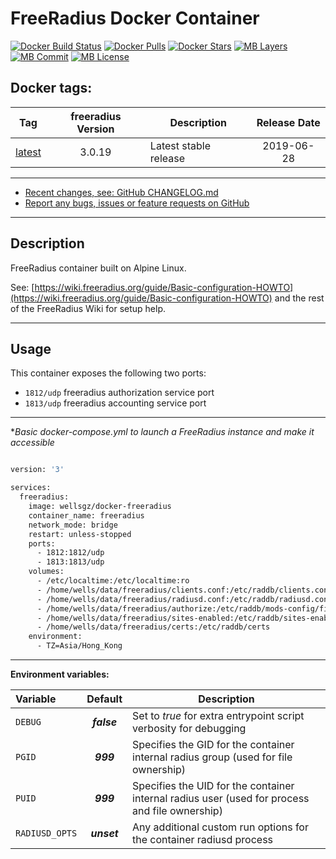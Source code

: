 # FreeRadius Docker Container

[![Docker Build Status](https://img.shields.io/docker/cloud/build/goofball222/freeradius.svg)](https://hub.docker.com/r/goofball222/freeradius/) [![Docker Pulls](https://img.shields.io/docker/pulls/goofball222/freeradius.svg)](https://hub.docker.com/r/goofball222/freeradius/) [![Docker Stars](https://img.shields.io/docker/stars/goofball222/freeradius.svg)](https://hub.docker.com/r/goofball222/freeradius/) [![MB Layers](https://images.microbadger.com/badges/image/goofball222/freeradius.svg)](https://microbadger.com/images/goofball222/freeradius) [![MB Commit](https://images.microbadger.com/badges/commit/goofball222/freeradius.svg)](https://microbadger.com/images/goofball222/freeradius) [![MB License](https://images.microbadger.com/badges/license/goofball222/freeradius.svg)](https://microbadger.com/images/goofball222/freeradius)

## Docker tags:
| Tag | freeradius Version | Description | Release Date |
| --- | :---: | --- | :---: |
| [latest](https://github.com/goofball222/freeradius/blob/master/stable/Dockerfile) | 3.0.19 | Latest stable release | 2019-06-28 |

---

* [Recent changes, see: GitHub CHANGELOG.md](https://github.com/goofball222/freeradius/blob/master/CHANGELOG.md)
* [Report any bugs, issues or feature requests on GitHub](https://github.com/goofball222/freeradius/issues)

---

## Description

FreeRadius container built on Alpine Linux.

See: [https://wiki.freeradius.org/guide/Basic-configuration-HOWTO](https://wiki.freeradius.org/guide/Basic-configuration-HOWTO) and the rest of the FreeRadius Wiki for setup help.

---

## Usage

This container exposes the following two ports:
* `1812/udp` freeradius authorization service port
* `1813/udp` freeradius accounting service port

---

**Basic docker-compose.yml to launch a FreeRadius instance and make it accessible*

```bash

version: '3'

services:
  freeradius:
    image: wellsgz/docker-freeradius
    container_name: freeradius
    network_mode: bridge
    restart: unless-stopped
    ports:
      - 1812:1812/udp
      - 1813:1813/udp
    volumes:
      - /etc/localtime:/etc/localtime:ro
      - /home/wells/data/freeradius/clients.conf:/etc/raddb/clients.conf
      - /home/wells/data/freeradius/radiusd.conf:/etc/raddb/radiusd.conf
      - /home/wells/data/freeradius/authorize:/etc/raddb/mods-config/files/authorize
      - /home/wells/data/freeradius/sites-enabled:/etc/raddb/sites-enabled
      - /home/wells/data/freeradius/certs:/etc/raddb/certs
    environment:
      - TZ=Asia/Hong_Kong

```

---


**Environment variables:**

| Variable | Default | Description |
| :--- | :---: | --- |
| `DEBUG` | ***false*** | Set to *true* for extra entrypoint script verbosity for debugging |
| `PGID` | ***999*** | Specifies the GID for the container internal radius group (used for file ownership) |
| `PUID` | ***999*** | Specifies the UID for the container internal radius user (used for process and file ownership) |
| `RADIUSD_OPTS` | ***unset*** |  Any additional custom run options for the container radiusd process |

[//]: # (Licensed under the Apache 2.0 license)
[//]: # (Revised from https://github.com/goofball222/freeradius)
